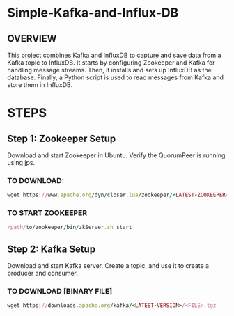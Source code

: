 # Simple-Kafka-and-Influx-DB

## **OVERVIEW**

This project combines Kafka and InfluxDB to capture and save data from a Kafka topic to InfluxDB. It starts by configuring Zookeeper and Kafka for handling message streams. Then, it installs and sets up InfluxDB as the database. Finally, a Python script is used to read messages from Kafka and store them in InfluxDB.

# STEPS

## Step 1: Zookeeper Setup
Download and start Zookeeper in Ubuntu. Verify the QuorumPeer is running using jps.

### TO DOWNLOAD:
```rb
wget https://www.apache.org/dyn/closer.lua/zookeeper/<LATEST-ZOOKEEPER-VERSION>
```

### TO START ZOOKEEPER
```rb
/path/to/zookeeper/bin/zkServer.sh start
```

## Step 2: Kafka Setup
Download and start Kafka server. Create a topic, and use it to create a producer and consumer.

### TO DOWNLOAD [BINARY FILE]
```rb
wget https://downloads.apache.org/kafka/<LATEST-VERSION>/<FILE>.tgz
```


